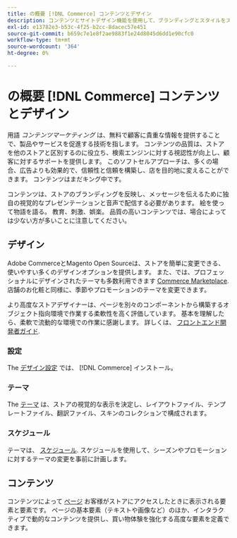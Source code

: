 ```yaml
---
title: の概要 [!DNL Commerce] コンテンツとデザイン
description: コンテンツとサイトデザイン機能を使用して、ブランディングとスタイルをストアに反映する方法を学びます。
exl-id: e13782e3-b53c-4f25-b2cc-8dacec57e451
source-git-commit: b659c7e1e8f2ae9883f1e24d8045d6dd1e90cfc0
workflow-type: tm+mt
source-wordcount: '364'
ht-degree: 0%

---
```


# の概要 [!DNL Commerce] コンテンツとデザイン

用語 _コンテンツマーケティング_ は、無料で顧客に貴重な情報を提供することで、製品やサービスを促進する技術を指します。 コンテンツの品質は、ストアを他のストアと区別するのに役立ち、検索エンジンに対する視認性が向上し、顧客に対するサポートを提供します。 このソフトセルアプローチは、多くの場合、広告よりも効果的で、信頼性と信頼を構築し、店を目的地に変えることができます。 コンテンツはまだキング中です。

コンテンツは、ストアのブランディングを反映し、メッセージを伝えるために独自の視覚的なプレゼンテーションと音声で配信する必要があります。 絵を使って物語を語る。 教育、刺激、娯楽。 品質の高いコンテンツでは、場合によっては少ない方が多いことに注意してください。

## デザイン

Adobe CommerceとMagento Open Sourceは、ストアを簡単に変更できる、使いやすい多くのデザインオプションを提供します。 また、では、プロフェッショナルにデザインされたテーマも多数利用できます [Commerce Marketplace](../getting-started/commerce-marketplace.md). 店舗のお化粧と同様に、季節やプロモーションのテーマを変更できます。

より高度なストアデザイナーは、ページを別々のコンポーネントから構築するオブジェクト指向環境で作業する柔軟性を高く評価しています。 基本を理解したら、柔軟で流動的な環境での作業に感謝します。 詳しくは、 [フロントエンド開発者ガイド][1].

### 設定

The [デザイン設定](configuration.md) では、 [!DNL Commerce] インストール。

### テーマ

The [テーマ](themes.md) は、ストアの視覚的な表示を決定し、レイアウトファイル、テンプレートファイル、翻訳ファイル、スキンのコレクションで構成されます。

### スケジュール

テーマは、 [スケジュール](schedule.md). スケジュールを使用して、シーズンやプロモーションに対するテーマの変更を事前に計画します。

## コンテンツ

コンテンツによって [ページ](pages.md) お客様がストアにアクセスしたときに表示される要素と要素です。 ページの基本要素（テキストや画像など）のほか、インタラクティブで動的なコンテンツを提供し、買い物体験を強化する高度な要素を定義できます。

[1]: https://developer.adobe.com/commerce/frontend-core/guide/
